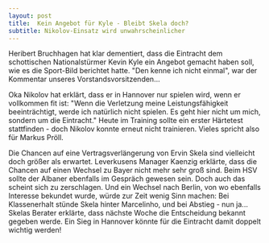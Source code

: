 ```yaml
---
layout: post
title:  Kein Angebot für Kyle - Bleibt Skela doch?
subtitle: Nikolov-Einsatz wird unwahrscheinlicher
---
```


Heribert Bruchhagen hat klar dementiert, dass die Eintracht dem schottischen Nationalstürmer Kevin Kyle ein Angebot gemacht haben soll, wie es die Sport-Bild berichtet hatte. "Den kenne ich nicht einmal", war der Kommentar unseres Vorstandsvorsitzenden...

Oka Nikolov hat erklärt, dass er in Hannover nur spielen wird, wenn er vollkommen fit ist: "Wenn die Verletzung meine Leistungsfähigkeit beeinträchtigt, werde ich natürlich nicht spielen. Es geht hier nicht um mich, sondern um die Eintracht." Heute im Training sollte ein erster Härtetest stattfinden - doch Nikolov konnte erneut nicht trainieren. Vieles spricht also für Markus Pröll.

Die Chancen auf eine Vertragsverlängerung von Ervin Skela sind vielleicht doch größer als erwartet. Leverkusens Manager Kaenzig erklärte, dass die Chancen auf einen Wechsel zu Bayer nicht mehr sehr groß sind. Beim HSV sollte der Albaner ebenfalls im Gespräch gewesen sein. Doch auch das scheint sich zu zerschlagen. Und ein Wechsel nach Berlin, von wo ebenfalls Interesse bekundet wurde, würde zur Zeit wenig Sinn machen: Bei Klassenerhalt stünde Skela hinter Marcelinho, und bei Abstieg - nun ja... Skelas Berater erklärte, dass nächste Woche die Entscheidung bekannt gegeben werde. Ein Sieg in Hannover könnte für die Eintracht damit doppelt wichtig werden!
